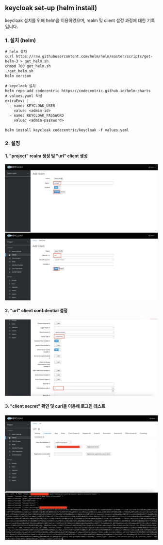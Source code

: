 ## keycloak set-up (helm install)
keycloak 설치를 위해 helm을 이용하였으며, realm 및 client 설정 과정에 대한 기록입니다.
### 1. 설치 (helm)
```
# helm 설치
curl https://raw.githubusercontent.com/helm/helm/master/scripts/get-helm-3 > get_helm.sh
chmod 700 get_helm.sh
./get_helm.sh
helm version

# keycloak 설치
helm repo add codecentric https://codecentric.github.io/helm-charts
# values.yaml 작성
extraEnv: |
  - name: KEYCLOAK_USER
    value: <admin-id>
  - name: KEYCLOAK_PASSWORD
    value: <admin-password>
    
helm install keycloak codecentric/keycloak -f values.yaml
```

### 2. 설정
#### 1. "project" realm 생성 및 "url" client 생성 
![](img/keycloak-image/1-add-realm.jpeg)![](img/keycloak-image/2-add-clients.jpg)
#### 2. "url" client confidential 설정
![](img/keycloak-image/3-clients-confidential.jpg)
#### 3. "client secret" 확인 및 curl을 이용해 로그인 테스트
![](img/keycloak-image/4-clients-secret.jpg)![](img/keycloak-image/5-clients-login-curl.jpg)